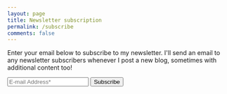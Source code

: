 ```yaml
---
layout: page
title: Newsletter subscription
permalink: /subscribe
comments: false
---
```


<p>Enter your email below to subscribe to my newsletter. I'll send an email to any newsletter subscribers whenever I post a new blog, sometimes with additional content too!</p>

<form action="https://formspree.io/f/mblkpglk" method="POST">
  <input class="form-control mb-2" type="email" name="_replyto" placeholder="E-mail Address*" required>
  <input type="hidden" name="form_type" value="subscribe">
  <input class="btn btn-dark" type="submit" value="Subscribe">
</form>